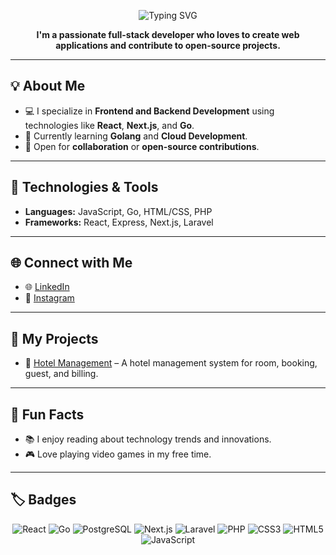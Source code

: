 <p align="center">
  <img src="https://readme-typing-svg.herokuapp.com?font=Fira+Code&pause=1000&color=36BCF7&center=true&vCenter=true&width=435&lines=Hi%2C+I'm+Vincent+Tan+👋;Welcome+to+my+GitHub+Profile!" alt="Typing SVG" />
</p>


<p align="center"><strong>I'm a passionate full-stack developer who loves to create web applications and contribute to open-source projects.</strong></p>

---

## 💡 About Me
- 💻 I specialize in **Frontend and Backend Development** using technologies like **React**, **Next.js**, and **Go**.  
- 🌱 Currently learning **Golang** and **Cloud Development**.  
- 💬 Open for **collaboration** or **open-source contributions**.

---

## 🧰 Technologies & Tools
- **Languages:** JavaScript, Go, HTML/CSS, PHP  
- **Frameworks:** React, Express, Next.js, Laravel

---

## 🌐 Connect with Me
- 🌐 [LinkedIn](https://www.linkedin.com/in/vincent-richard-94b093144/)  
- 📸 [Instagram](https://www.instagram.com/vincerth/)

---

## 📁 My Projects
- 🏨 [Hotel Management](https://github.com/cyawa8/Hotel-Management) – A hotel management system for room, booking, guest, and billing.

---

## 🎉 Fun Facts
- 📚 I enjoy reading about technology trends and innovations.  
- 🎮 Love playing video games in my free time.

---

## 🏷️ Badges

<p align="center">
  <img src="https://img.shields.io/badge/React-61DAFB?style=flat&logo=react&logoColor=black" alt="React">
  <img src="https://img.shields.io/badge/Go-00ADD8?style=flat&logo=go&logoColor=white" alt="Go">
  <img src="https://img.shields.io/badge/PostgreSQL-336791?style=flat&logo=postgresql&logoColor=white" alt="PostgreSQL">
  <img src="https://img.shields.io/badge/Next.js-000000?style=flat&logo=next.js&logoColor=white" alt="Next.js">
  <img src="https://img.shields.io/badge/Laravel-FF2D20?style=flat&logo=laravel&logoColor=white" alt="Laravel">
  <img src="https://img.shields.io/badge/PHP-777BB4?style=flat&logo=php&logoColor=white" alt="PHP">
  <img src="https://img.shields.io/badge/CSS3-1572B6?style=flat&logo=css3&logoColor=white" alt="CSS3">
  <img src="https://img.shields.io/badge/HTML5-E34F26?style=flat&logo=html5&logoColor=white" alt="HTML5">
  <img src="https://img.shields.io/badge/JavaScript-F7DF1E?style=flat&logo=javascript&logoColor=black" alt="JavaScript">
</p>
